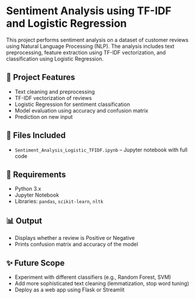 # Sentiment Analysis using TF-IDF and Logistic Regression

This project performs sentiment analysis on a dataset of customer reviews using Natural Language Processing (NLP). The analysis includes text preprocessing, feature extraction using TF-IDF vectorization, and classification using Logistic Regression.

## 🧠 Project Features

- Text cleaning and preprocessing
- TF-IDF vectorization of reviews
- Logistic Regression for sentiment classification
- Model evaluation using accuracy and confusion matrix
- Prediction on new input

## 📁 Files Included

- `Sentiment_Analysis_Logistic_TFIDF.ipynb` – Jupyter notebook with full code

## 📌 Requirements

- Python 3.x
- Jupyter Notebook
- Libraries: `pandas`, `scikit-learn`, `nltk`

## 📊 Output

- Displays whether a review is Positive or Negative
- Prints confusion matrix and accuracy of the model

## ✨ Future Scope

- Experiment with different classifiers (e.g., Random Forest, SVM)
- Add more sophisticated text cleaning (lemmatization, stop word tuning)
- Deploy as a web app using Flask or Streamlit

